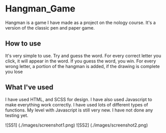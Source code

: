 # Hangman_Game
Hangman is a game I have made as a project on the nology course. It's a version of the classic pen and paper game.

## How to use
It's very simple to use. Try and guess the word. For every correct letter you click, it will appear in the word. If you guess the word, you win. For every wrong letter, a portion of the hangman is added, if the drawing is complete you lose

## What I've used
I have used HTML, and SCSS for design. I have also used Javascript to make everything work correctly. I have used lots of different types of functions. My level with Javascript is still very new. I have not done any testing yet.

![SS1] (./images/screenshot1.png)
![SS2] (./images/screenshot2.png)